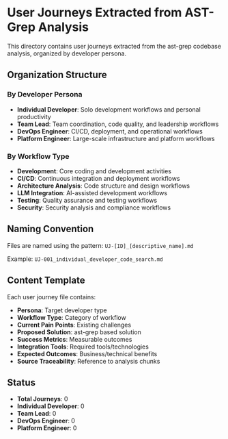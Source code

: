 # User Journeys Extracted from AST-Grep Analysis

This directory contains user journeys extracted from the ast-grep codebase analysis, organized by developer persona.

## Organization Structure

### By Developer Persona
- **Individual Developer**: Solo development workflows and personal productivity
- **Team Lead**: Team coordination, code quality, and leadership workflows
- **DevOps Engineer**: CI/CD, deployment, and operational workflows
- **Platform Engineer**: Large-scale infrastructure and platform workflows

### By Workflow Type
- **Development**: Core coding and development activities
- **CI/CD**: Continuous integration and deployment workflows
- **Architecture Analysis**: Code structure and design workflows
- **LLM Integration**: AI-assisted development workflows
- **Testing**: Quality assurance and testing workflows
- **Security**: Security analysis and compliance workflows

## Naming Convention
Files are named using the pattern: `UJ-[ID]_[descriptive_name].md`

Example: `UJ-001_individual_developer_code_search.md`

## Content Template
Each user journey file contains:
- **Persona**: Target developer type
- **Workflow Type**: Category of workflow
- **Current Pain Points**: Existing challenges
- **Proposed Solution**: ast-grep based solution
- **Success Metrics**: Measurable outcomes
- **Integration Tools**: Required tools/technologies
- **Expected Outcomes**: Business/technical benefits
- **Source Traceability**: Reference to analysis chunks

## Status
- **Total Journeys**: 0
- **Individual Developer**: 0
- **Team Lead**: 0
- **DevOps Engineer**: 0
- **Platform Engineer**: 0